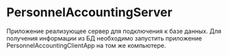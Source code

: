 # PersonnelAccountingServer
Приложение реализующее сервер для подключения к базе данных.
Для получения информации из БД необходимо запустить приложение PersonnelAccountingClientApp на том же компьютере.
